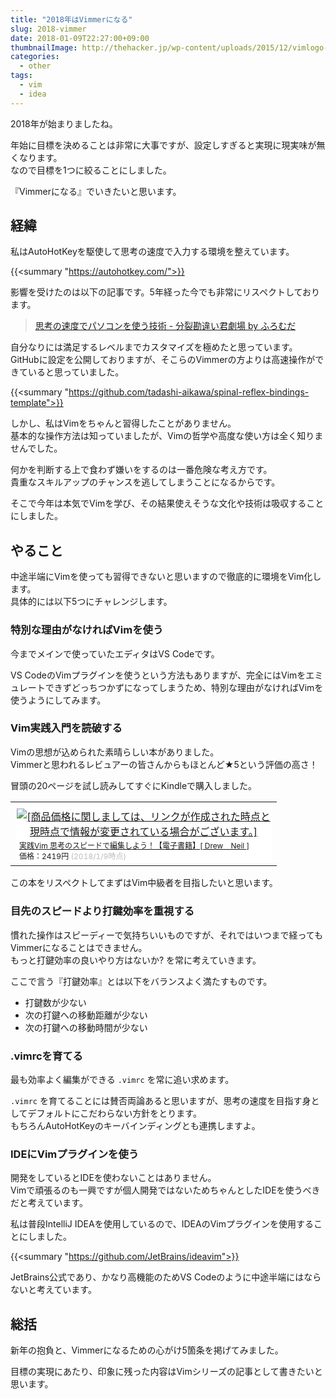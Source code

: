 ```yaml
---
title: "2018年はVimmerになる"
slug: 2018-vimmer
date: 2018-01-09T22:27:00+09:00
thumbnailImage: http://thehacker.jp/wp-content/uploads/2015/12/vimlogo-564x564.png
categories:
  - other
tags:
  - vim
  - idea
---
```


2018年が始まりましたね。

年始に目標を決めることは非常に大事ですが、設定しすぎると実現に現実味が無くなります。  
なので目標を1つに絞ることにしました。

『Vimmerになる』でいきたいと思います。

<!--more-->

<!--toc-->


経緯
----

私はAutoHotKeyを駆使して思考の速度で入力する環境を整えています。

{{<summary "https://autohotkey.com/">}}

影響を受けたのは以下の記事です。5年経った今でも非常にリスペクトしております。

> [思考の速度でパソコンを使う技術 \- 分裂勘違い君劇場 by ふろむだ](https://www.furomuda.com/entry/20070212/1171244226)

自分なりには満足するレベルまでカスタマイズを極めたと思っています。  
GitHubに設定を公開しておりますが、そこらのVimmerの方よりは高速操作ができていると思っていました。

{{<summary "https://github.com/tadashi-aikawa/spinal-reflex-bindings-template">}}


しかし、私はVimをちゃんと習得したことがありません。  
基本的な操作方法は知っていましたが、Vimの哲学や高度な使い方は全く知りませんでした。

何かを判断する上で食わず嫌いをするのは一番危険な考え方です。  
貴重なスキルアップのチャンスを逃してしまうことになるからです。

そこで今年は本気でVimを学び、その結果使えそうな文化や技術は吸収することにしました。


やること
--------

中途半端にVimを使っても習得できないと思いますので徹底的に環境をVim化します。  
具体的には以下5つにチャレンジします。


### 特別な理由がなければVimを使う

今までメインで使っていたエディタはVS Codeです。

VS CodeのVimプラグインを使うという方法もありますが、完全にはVimをエミュレートできずどっちつかずになってしまうため、特別な理由がなければVimを使うようにしてみます。


### Vim実践入門を読破する

Vimの思想が込められた素晴らしい本がありました。  
Vimmerと思われるレビュアーの皆さんからもほとんど★5という評価の高さ！

冒頭の20ページを試し読みしてすぐにKindleで購入しました。

<table border="0" cellpadding="0" cellspacing="0"><tr><td><div style="background-color:#FFFFFF;width:410px;margin:0px;padding-top:6px;text-align:center;overflow:auto;"><a href="https://hb.afl.rakuten.co.jp/hgc/14a76b37.c0914a83.14a76b38.d3a9cd94/?pc=https%3A%2F%2Fitem.rakuten.co.jp%2Frakutenkobo-ebooks%2F6e08bf5776463bf5a3cbc33848706e1f%2F&m=http%3A%2F%2Fm.rakuten.co.jp%2Frakutenkobo-ebooks%2Fi%2F13115341%2F&link_type=picttext&ut=eyJwYWdlIjoiaXRlbSIsInR5cGUiOiJwaWN0dGV4dCIsInNpemUiOiI0MDB4NDAwIiwibmFtIjoxLCJuYW1wIjoiZG93biIsImNvbSI6MCwiY29tcCI6ImRvd24iLCJwcmljZSI6MSwiYm9yIjowLCJjb2wiOjB9" target="_blank" rel="nofollow" style="word-wrap:break-word;"  ><img src="https://hbb.afl.rakuten.co.jp/hgb/14a76b37.c0914a83.14a76b38.d3a9cd94/?me_id=1278256&item_id=13115341&m=https%3A%2F%2Fthumbnail.image.rakuten.co.jp%2F%400_mall%2Frakutenkobo-ebooks%2Fcabinet%2F4574%2F2000001734574.jpg%3F_ex%3D80x80&pc=https%3A%2F%2Fthumbnail.image.rakuten.co.jp%2F%400_mall%2Frakutenkobo-ebooks%2Fcabinet%2F4574%2F2000001734574.jpg%3F_ex%3D400x400&s=400x400&t=picttext" border="0" style="margin:2px" alt="[商品価格に関しましては、リンクが作成された時点と現時点で情報が変更されている場合がございます。]" title="[商品価格に関しましては、リンクが作成された時点と現時点で情報が変更されている場合がございます。]"></a><p style="font-size:12px;line-height:1.4em;text-align:left;margin:0px;padding:2px 6px;word-wrap:break-word"><a href="https://hb.afl.rakuten.co.jp/hgc/14a76b37.c0914a83.14a76b38.d3a9cd94/?pc=https%3A%2F%2Fitem.rakuten.co.jp%2Frakutenkobo-ebooks%2F6e08bf5776463bf5a3cbc33848706e1f%2F&m=http%3A%2F%2Fm.rakuten.co.jp%2Frakutenkobo-ebooks%2Fi%2F13115341%2F&link_type=picttext&ut=eyJwYWdlIjoiaXRlbSIsInR5cGUiOiJwaWN0dGV4dCIsInNpemUiOiI0MDB4NDAwIiwibmFtIjoxLCJuYW1wIjoiZG93biIsImNvbSI6MCwiY29tcCI6ImRvd24iLCJwcmljZSI6MSwiYm9yIjowLCJjb2wiOjB9" target="_blank" rel="nofollow" style="word-wrap:break-word;"  >実践Vim 思考のスピードで編集しよう！【電子書籍】[ Drew　Neil ]</a><br><span >価格：2419円</span> <span style="color:#BBB">(2018/1/9時点)</span></p></div></td></tr></table>

この本をリスペクトしてまずはVim中級者を目指したいと思います。


### 目先のスピードより打鍵効率を重視する

慣れた操作はスピーディーで気持ちいいものですが、それではいつまで経ってもVimmerになることはできません。  
もっと打鍵効率の良いやり方はないか? を常に考えていきます。

ここで言う『打鍵効率』とは以下をバランスよく満たすものです。

* 打鍵数が少ない
* 次の打鍵への移動距離が少ない
* 次の打鍵への移動時間が少ない


### .vimrcを育てる

最も効率よく編集ができる `.vimrc` を常に追い求めます。 

`.vimrc` を育てることには賛否両論あると思いますが、思考の速度を目指す身としてデフォルトにこだわらない方針をとります。  
もちろんAutoHotKeyのキーバインディングとも連携しますよ。


### IDEにVimプラグインを使う

開発をしているとIDEを使わないことはありません。  
Vimで頑張るのも一興ですが個人開発ではないためちゃんとしたIDEを使うべきだと考えています。

私は普段IntelliJ IDEAを使用しているので、IDEAのVimプラグインを使用することにしました。

{{<summary "https://github.com/JetBrains/ideavim">}}

JetBrains公式であり、かなり高機能のためVS Codeのように中途半端にはならないと考えています。


総括
----

新年の抱負と、Vimmerになるための心がけ5箇条を掲げてみました。

目標の実現にあたり、印象に残った内容はVimシリーズの記事として書きたいと思います。

